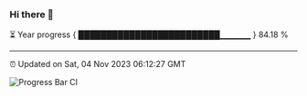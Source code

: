 ### Hi there 👋

⏳ Year progress { █████████████████████████▁▁▁▁▁ } 84.18 %

---

⏰ Updated on Sat, 04 Nov 2023 06:12:27 GMT

![Progress Bar CI](https://github.com/liununu/liununu/workflows/Progress%20Bar%20CI/badge.svg)
